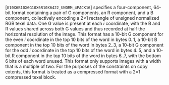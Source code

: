 [`G10X6B10X6G10X6R10X6422_UNORM_4PACK16`] specifies a
four-component, 64-bit format containing a pair of G components, an R
component, and a B component, collectively encoding a 2×1
rectangle of unsigned normalized RGB texel data.
One G value is present at each *i* coordinate, with the B and R values
shared across both G values and thus recorded at half the horizontal
resolution of the image.
This format has a 10-bit G component for the even *i* coordinate in the
top 10 bits of the word in bytes 0..1, a 10-bit B component in the top
10 bits of the word in bytes 2..3, a 10-bit G component for the odd *i*
coordinate in the top 10 bits of the word in bytes 4..5, and a 10-bit R
component in the top 10 bits of the word in bytes 6..7, with the bottom
6 bits of each word unused.
This format only supports images with a width that is a multiple of two.
For the purposes of the constraints on copy extents, this format is
treated as a compressed format with a 2×1 compressed texel block.